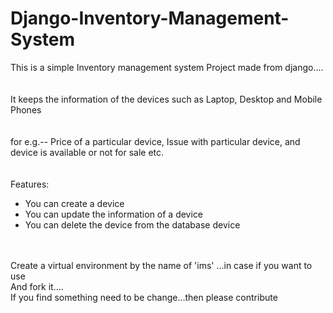 # Django-Inventory-Management-System

This is a simple Inventory management system Project made from django....<br>
<br>
<br>
It keeps the information of the devices such as Laptop, Desktop and Mobile Phones<br>
<br>
<br>
for e.g.-- Price of a particular device, Issue with particular device, and device is available or not for sale etc.<br>
<br>
<br>
Features:<br>
<ul>
  <li>You can create a device</li>
  <li>You can update the information of a device</li>
  <li>You can delete the device from the database device</li>
 </ul>


<br>
<br>
Create a virtual environment by the name of 'ims' ...in case if you want to use <br>
And fork it....<br>
If you find something need to be change...then please contribute<br>
